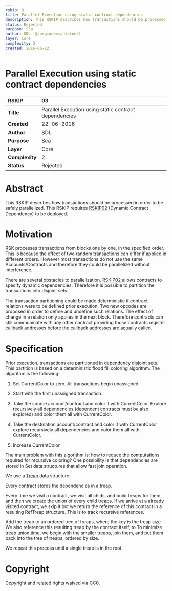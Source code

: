 ```yaml
---
rskip: 3
title: Parallel Execution using static contract dependencies
description: This RSKIP describes how transactions should be processed in order to be safely parallelized.
status: Rejected
purpose: Sca
author: SDL (@sergiodemianlerner)
layer: Core
complexity: 2
created: 2016-06-22
---
```



# Parallel Execution using static contract dependencies

|RSKIP          |03           |
| :------------ |:-------------|
|**Title**      |Parallel Execution using static contract dependencies |
|**Created**    |22-06-2016 |
|**Author**     |SDL |
|**Purpose**    |Sca |
|**Layer**      |Core |
|**Complexity** |2 |
|**Status**     |Rejected |


# **Abstract**

This RSKIP describes how transactions should be processed in order to be safely parallelized. This RSKIP requires [RSKIP02]  (Dynamic Contract Dependency) to be deployed.

# **Motivation**

RSK processes transactions from blocks one by one, in the specified order. This is because the effect of two random transactions can differ if applied in different orders. However most transactions do not use the same Accounts/Contracts and therefore they could be parallelized without interference.

There are several obstacles to parallelization. [RSKIP02] allows contracts to specify dynamic dependencies. Therefore it is possible to partition the transactions into disjoint sets. 

The transaction partitioning could be made deterministic if contract relations were to be defined prior execution. Two new opcodes are proposed in order to define and undefine such relations. The effect of change in a relation only applies in the next block. Therefore contracts can still communicate with any other contract providing those contracts register callback addresses before the callback addresses are actually called.

# **Specification**

Prior execution, transactions are partitioned in dependency disjoint sets. This partition is based on a deterministic flood fill coloring algorithm. The algorithm is the following:

1. Set CurrentColor to zero. All transactions begin unassigned.

2. Start with the first unassigned transaction.

3. Take the source account/contract and color it with CurrentColor. Explore recursively all dependencies (dependent contracts must be also explored) and color them all with CurrentColor.

4. Take the destination account/contract and color it with CurrentColor explore recursively all dependencies and color them all with CurrentColor.

5. Increase CurrentColor

The main problem with this algorithm is: how to reduce the computations required for recursive coloring? One possibility is that dependencies are stored in Set data structures that allow fast join operation.

We use a [Treap] data structure.

Every contract stores the dependencies in a treap.

Every time we visit a contract, we visit all chids, and build treaps for them, and then we create the union of every child treaps. If we arrive at a already visited contract, we skip it but we return the reference of this contract in a resulting RefTreap structure. This is to track recursive references.

Add the treap to an ordered tree of treaps, where the key is the treap size. We also reference this resulting treap by the contract itself, to To minimize treap union time, we begin with the smaller treaps, join them, and put them back into the tree of treaps, ordered by size.

We repeat this process until a single treap is in the root.


[RSKIP02]:https://github.com/rsksmart/RSKIPs/blob/master/IPs/RSKIP02.md
[Treap]:https://en.wikipedia.org/wiki/Treap

# **Copyright**

Copyright and related rights waived via [CC0](https://creativecommons.org/publicdomain/zero/1.0/).